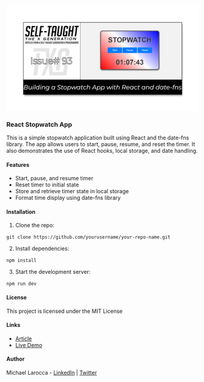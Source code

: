 ![TN-TXG-93](https://github.com/MichaelLarocca/blog-michael-jude-larocca/blob/main/posts/2023/06-23/img/06-19-2023/TN-TXG-93.png?raw=true)

### React Stopwatch App
This is a simple stopwatch application built using React and the date-fns library. The app allows users to start, pause, resume, and reset the timer. It also demonstrates the use of React hooks, local storage, and date handling.

#### Features
* Start, pause, and resume timer
* Reset timer to initial state
* Store and retrieve timer state in local storage
* Format time display using date-fns library

#### Installation
1. Clone the repo:
```
git clone https://github.com/yourusername/your-repo-name.git
```
2. Install dependencies:
```
npm install
```
3. Start the development server:
```
npm run dev
```
#### License
This project is licensed under the MIT License

#### Links

- [Article](https://selftaughttxg.com/2023/06-23/building-a-stopwatch-app-with-react-and-date-fns/)
- [Live Demo](https://react-stopwatch-app.netlify.app/)

#### Author

Michael Larocca - [LinkedIn](https://www.linkedin.com/in/michaeljudelarocca/) | [Twitter](https://twitter.com/MikeJudeLarocca)
